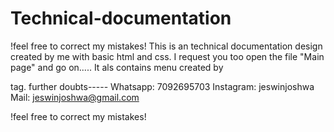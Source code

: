 # Technical-documentation
!feel free to correct my mistakes!
This is an technical documentation design created by me with basic html and css.
I request you too open the file "Main page" and go on.....
It als contains menu created by <nav> tag.
  further doubts-----
  Whatsapp: 7092695703
  Instagram: jeswinjoshwa
  Mail: jeswinjoshwa@gmail.com

  !feel free to correct my mistakes!
